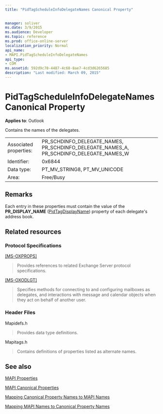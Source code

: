 ```yaml
---
title: "PidTagScheduleInfoDelegateNames Canonical Property"
 
 
manager: soliver
ms.date: 3/9/2015
ms.audience: Developer
ms.topic: reference
ms.prod: office-online-server
localization_priority: Normal
api_name:
- MAPI.PidTagScheduleInfoDelegateNames
api_type:
- COM
ms.assetid: 592d9c78-4487-4c68-8ae7-4cd3d6265685
description: "Last modified: March 09, 2015"
---
```


# PidTagScheduleInfoDelegateNames Canonical Property

  
  
**Applies to**: Outlook 
  
Contains the names of the delegates.
  
|||
|:-----|:-----|
|Associated properties:  <br/> |PR_SCHDINFO_DELEGATE_NAMES, PR_SCHDINFO_DELEGATE_NAMES_A, PR_SCHDINFO_DELEGATE_NAMES_W  <br/> |
|Identifier:  <br/> |0x6844  <br/> |
|Data type:  <br/> |PT_MV_STRING8, PT_MV_UNICODE  <br/> |
|Area:  <br/> |Free/Busy  <br/> |
   
## Remarks

Each entry in these properties must contain the value of the **PR_DISPLAY_NAME** ([PidTagDisplayName](pidtagdisplayname-canonical-property.md)) property of each delegate's address book.
  
## Related resources

### Protocol Specifications

[[MS-OXPROPS]](http://msdn.microsoft.com/library/f6ab1613-aefe-447d-a49c-18217230b148%28Office.15%29.aspx)
  
> Provides references to related Exchange Server protocol specifications.
    
[[MS-OXODLGT]](http://msdn.microsoft.com/library/01a89b11-9c43-4c40-b147-8f6a1ef5a44f%28Office.15%29.aspx)
  
> Specifies methods for connecting to and configuring mailboxes as delegates, and interactions with message and calendar objects when they act on behalf of another user.
    
### Header Files

Mapidefs.h
  
> Provides data type definitions.
    
Mapitags.h
  
> Contains definitions of properties listed as alternate names.
    
## See also



[MAPI Properties](mapi-properties.md)
  
[MAPI Canonical Properties](mapi-canonical-properties.md)
  
[Mapping Canonical Property Names to MAPI Names](mapping-canonical-property-names-to-mapi-names.md)
  
[Mapping MAPI Names to Canonical Property Names](mapping-mapi-names-to-canonical-property-names.md)

